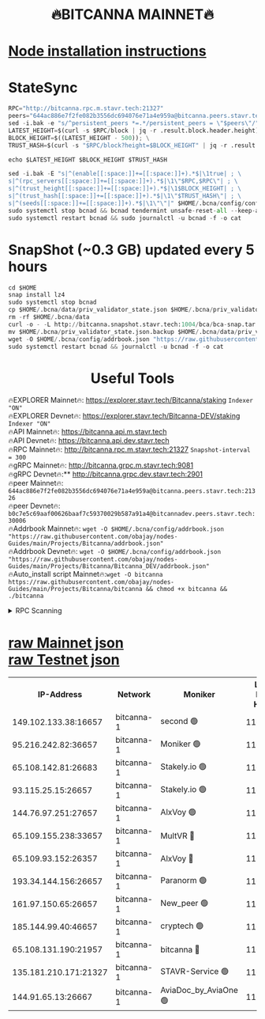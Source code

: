 <h1 align="center"> 🔥BITCANNA MAINNET🔥</h1>


[Node installation instructions](https://github.com/obajay/nodes-Guides/tree/main/Projects/Bitcanna)
=

# StateSync
```python
RPC="http://bitcanna.rpc.m.stavr.tech:21327"
peers="644ac886e7f2fe082b3556dc694076e71a4e959a@bitcanna.peers.stavr.tech:21326"
sed -i.bak -e "s/^persistent_peers *=.*/persistent_peers = \"$peers\"/" $HOME/.bcna/config/config.toml
LATEST_HEIGHT=$(curl -s $RPC/block | jq -r .result.block.header.height); \
BLOCK_HEIGHT=$((LATEST_HEIGHT - 500)); \
TRUST_HASH=$(curl -s "$RPC/block?height=$BLOCK_HEIGHT" | jq -r .result.block_id.hash)

echo $LATEST_HEIGHT $BLOCK_HEIGHT $TRUST_HASH

sed -i.bak -E "s|^(enable[[:space:]]+=[[:space:]]+).*$|\1true| ; \
s|^(rpc_servers[[:space:]]+=[[:space:]]+).*$|\1\"$RPC,$RPC\"| ; \
s|^(trust_height[[:space:]]+=[[:space:]]+).*$|\1$BLOCK_HEIGHT| ; \
s|^(trust_hash[[:space:]]+=[[:space:]]+).*$|\1\"$TRUST_HASH\"| ; \
s|^(seeds[[:space:]]+=[[:space:]]+).*$|\1\"\"|" $HOME/.bcna/config/config.toml
sudo systemctl stop bcnad && bcnad tendermint unsafe-reset-all --keep-addr-book
sudo systemctl restart bcnad && sudo journalctl -u bcnad -f -o cat
```
# SnapShot (~0.3 GB) updated every 5 hours
```python
cd $HOME
snap install lz4
sudo systemctl stop bcnad
cp $HOME/.bcna/data/priv_validator_state.json $HOME/.bcna/priv_validator_state.json.backup
rm -rf $HOME/.bcna/data
curl -o - -L http://bitcanna.snapshot.stavr.tech:1004/bca/bca-snap.tar.lz4 | lz4 -c -d - | tar -x -C $HOME/.bcna --strip-components 2
mv $HOME/.bcna/priv_validator_state.json.backup $HOME/.bcna/data/priv_validator_state.json
wget -O $HOME/.bcna/config/addrbook.json "https://raw.githubusercontent.com/obajay/nodes-Guides/main/Projects/Bitcanna/addrbook.json"
sudo systemctl restart bcnad && journalctl -u bcnad -f -o cat
```

 <h1 align="center"> Useful Tools</h1>

🔥EXPLORER Mainnet🔥:    https://explorer.stavr.tech/Bitcanna/staking          `Indexer "ON"` \
🔥EXPLORER Devnet🔥:     https://explorer.stavr.tech/Bitcanna-DEV/staking     `Indexer "ON"` \
🔥API Mainnet🔥:         https://bitcanna.api.m.stavr.tech \
🔥API Devnet🔥:          https://bitcanna.api.dev.stavr.tech \
🔥RPC Mainnet🔥:         http://bitcanna.rpc.m.stavr.tech:21327         `Snapshot-interval = 300` \
🔥gRPC Mainnet🔥:        http://bitcanna.grpc.m.stavr.tech:9081 \
🔥gRPC Devnet🔥:**       http://bitcanna.grpc.dev.stavr.tech:2901 \
🔥peer Mainnet🔥:        `644ac886e7f2fe082b3556dc694076e71a4e959a@bitcanna.peers.stavr.tech:21326` \
🔥peer Devnet🔥:         `b0c7e5c69aaf00626baaf7c59370029b587a91a4@bitcannadev.peers.stavr.tech:30006` \
🔥Addrbook Mainnet🔥:    ```wget -O $HOME/.bcna/config/addrbook.json "https://raw.githubusercontent.com/obajay/nodes-Guides/main/Projects/Bitcanna/addrbook.json"``` \
🔥Addrbook Devnet🔥:    ```wget -O $HOME/.bcna/config/addrbook.json "https://raw.githubusercontent.com/obajay/nodes-Guides/main/Projects/Bitcanna/Bitcanna_DEV/addrbook.json"``` \
🔥Auto_install script Mainnet🔥:```wget -O bitcanna https://raw.githubusercontent.com/obajay/nodes-Guides/main/Projects/Bitcanna/bitcanna && chmod +x bitcanna && ./bitcanna```



<details>
<summary>RPC Scanning</summary>

<h2 align="center"> We scan nodes in real time every 4 hours. And we provide the final result of RPC endpoints.
We cannot influence the operation of these nodes in any way. </h2>


```python
If Voting Power is higher than 0 --> then the Node is a validator of the network and may be subject to attack and be a potential threat to the chain.
```
```python
We marked such validators with a red symbol
```

</details>

[raw Mainnet json](https://rpc-check.bcam.stavr.tech/bcam/rpc-bcam-result.json) \
[raw Testnet json](https://github.com/obajay/StateSync-snapshots/tree/main/Projects/Bitcanna/Rpc-Check-Testnet)
=



<table><tr><th>IP-Address</th><th>Network</th><th>Moniker</th><th>Latest Block Height</th><th>Earliest Block Height</th><th>Catching Up</th><th>Tx Index</th><th>Voting Power</th><th>Scan Time</th></tr><tr><td>149.102.133.38:16657</td><td>bitcanna-1</td><td>second 🟢</td><td>11638656</td><td>1</td><td>False</td><td>on</td><td>0</td><td>2023-12-12T03:13:53.082561010UTC</td></tr><tr><td>95.216.242.82:36657</td><td>bitcanna-1</td><td>Moniker 🟢</td><td>11638649</td><td>5776907</td><td>False</td><td>on</td><td>0</td><td>2023-12-12T03:13:08.126189885UTC</td></tr><tr><td>65.108.142.81:26683</td><td>bitcanna-1</td><td>Stakely.io 🟢</td><td>11638651</td><td>6152001</td><td>False</td><td>on</td><td>0</td><td>2023-12-12T03:13:23.494099040UTC</td></tr><tr><td>93.115.25.15:26657</td><td>bitcanna-1</td><td>Stakely.io 🟢</td><td>11638650</td><td>6520001</td><td>False</td><td>on</td><td>0</td><td>2023-12-12T03:13:16.943845675UTC</td></tr><tr><td>144.76.97.251:27657</td><td>bitcanna-1</td><td>AlxVoy 🟢</td><td>11638655</td><td>8805201</td><td>False</td><td>on</td><td>0</td><td>2023-12-12T03:13:44.370800427UTC</td></tr><tr><td>65.109.155.238:33657</td><td>bitcanna-1</td><td>MultVR 🔴</td><td>11638652</td><td>9933415</td><td>False</td><td>on</td><td>349720</td><td>2023-12-12T03:13:30.502786738UTC</td></tr><tr><td>65.109.93.152:26357</td><td>bitcanna-1</td><td>AlxVoy 🔴</td><td>11638656</td><td>10824001</td><td>False</td><td>on</td><td>1391603</td><td>2023-12-12T03:13:53.762269632UTC</td></tr><tr><td>193.34.144.156:26657</td><td>bitcanna-1</td><td>Paranorm 🟢</td><td>11638653</td><td>10961301</td><td>False</td><td>on</td><td>0</td><td>2023-12-12T03:13:35.355164575UTC</td></tr><tr><td>161.97.150.65:26657</td><td>bitcanna-1</td><td>New_peer 🟢</td><td>11638651</td><td>11334001</td><td>False</td><td>on</td><td>0</td><td>2023-12-12T03:13:23.882724051UTC</td></tr><tr><td>185.144.99.40:46657</td><td>bitcanna-1</td><td>cryptech 🟢</td><td>11638648</td><td>11528001</td><td>False</td><td>on</td><td>0</td><td>2023-12-12T03:13:05.682055732UTC</td></tr><tr><td>65.108.131.190:21957</td><td>bitcanna-1</td><td>bitcanna 🔴</td><td>11638653</td><td>11538653</td><td>False</td><td>on</td><td>408326</td><td>2023-12-12T03:13:35.033206676UTC</td></tr><tr><td>135.181.210.171:21327</td><td>bitcanna-1</td><td>STAVR-Service 🟢</td><td>11638655</td><td>11635801</td><td>False</td><td>on</td><td>0</td><td>2023-12-12T03:13:44.122810130UTC</td></tr><tr><td>144.91.65.13:26667</td><td>bitcanna-1</td><td>AviaDoc_by_AviaOne 🟢</td><td>11638654</td><td>11636001</td><td>False</td><td>on</td><td>0</td><td>2023-12-12T03:13:39.731700706UTC</td></tr></table>
